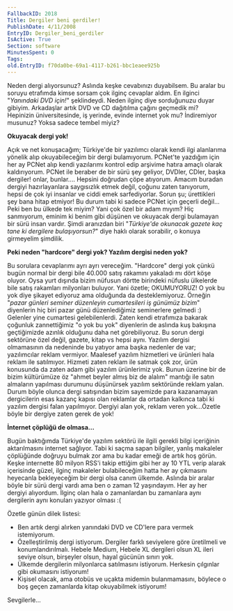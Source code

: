 ```yaml
---
FallbackID: 2018
Title: Dergiler beni gerdiler!
PublishDate: 4/11/2008
EntryID: Dergiler_beni_gerdiler
IsActive: True
Section: software
MinutesSpent: 0
Tags: 
old.EntryID: f70da0be-69a1-4117-b261-bbc1eaee925b
---
```

Neden dergi alıyorsunuz? Aslında keşke cevabınızı duyabilsem. Bu aralar
bu soruyu etrafımda kimse sorsam çok ilginç cevaplar aldım. En ilginci
"*Yanındaki DVD için!*" şeklindeydi. Neden ilginç diye sorduğunuzu duyar
gibiyim. Arkadaşlar artık DVD ve CD dağıtılma çağını geçmedik mi?
Hepinizin üniversitesinde, iş yerinde, evinde internet yok mu?
İndiremiyor musunuz? Yoksa sadece tembel miyiz?

**Okuyacak dergi yok!**

Açık ve net konuşacağım; Türkiye'de bir yazılımcı olarak kendi ilgi
alanlarıma yönelik alıp okuyabileceğim bir dergi bulamıyorum. PCNet'te
yazdığım için her ay PCNet alıp kendi yazılarımı kontrol edip arşivime
hatıra amaçlı olarak kaldırıyorum. PCNet ile beraber de bir sürü şey
geliyor, DVDler, CDler, başka dergiler! onlar, bunlar.... Hepsini
doğrudan çöpe atıyorum. Amacım buradan dergiyi hazırlayanlara
saygısızlık etmek değil, çoğunu zaten tanıyorum, hepsi de çok iyi
insanlar ve ciddi emek sarfediyorlar. Sorun şu; ürettikleri şey bana
hitap etmiyor! Bu durum tabi ki sadece PCNet için geçerli değil... Peki
ben bu ülkede tek miyim? Yani çok özel bir adam mıyım? Hiç sanmıyorum,
eminim ki benim gibi düşünen ve okuyacak dergi bulamayan bir sürü insan
vardır. Şimdi aranızdan biri "*Türkiye'de okunacak gazete kaç tane ki
dergilere bulaşıyorsun?*" diye haklı olarak sorabilir, o konuya
girmeyelim şimdilik.

**Peki neden "hardcore" dergi yok? Yazılım dergisi neden yok?**

Bu sorulara cevaplarımı ayrı ayrı vereceğim. "Hardcore" dergi yok çünkü
bugün normal bir dergi bile 40.000 satış rakamını yakaladı mı dört köşe
oluyor. Oysa yurt dışında bizim nüfusun dörtte birindeki nüfuslu
ülkelerde bile satış rakamları milyonları buluyor. Yani özetle;
OKUMUYORUZ! O yok bu yok diye şikayet ediyoruz ama olduğunda da
desteklemiyoruz. Örneğin "*pazar günleri seminer düzenleyin
cumartesileri iş günümüz bizim*" diyenlerin hiç biri pazar günü
düzenlediğimiz seminerlere gelmedi :) Gelenler yine cumartesi
gelebilenlerdi. Zaten kendi etrafımıza bakarak çoğunluk zannettiğimiz "o
yok bu yok" diyenlerin de aslında kuş bakışına geçtiğimizde azınlık
olduğunu daha net görebiliyoruz. Bu sorun dergi sektörüne özel değil,
gazete, kitap vs hepsi aynı. Yazılım dergisi olmamasının da nedeninde bu
yatıyor ama başka nedenler de var; yazılımcılar reklam vermiyor.
Maalesef yazılım hizmetleri ve ürünleri hala reklam ile satılmıyor.
Hizmeti zaten reklam ile satmak çok zor, ürün konusunda da zaten adam
gibi yazılım ürünlerimiz yok. Bunun üzerine bir de bizim kültürümüze öz
"ahmet beyler almış biz de alalım" mantığı ile satın almaların yapılması
durumunu düşünürsek yazılım sektöründe reklam yalan. Durum böyle olunca
dergi satışından bizim sayemizde para kazanamayan dergicilerin esas
kazanç kapısı olan reklamlar da ortadan kalkınca tabi ki yazılım dergisi
falan yapılmıyor. Dergiyi alan yok, reklam veren yok...Özetle böyle bir
dergiye zaten gerek de yok!

**İnternet çöplüğü de olmasa...**

Bugün baktığımda Türkiye'de yazılım sektörü ile ilgili gerekli bilgi
içeriğinin aktarılmasını internet sağlıyor. Tabi ki saçma sapan
bilgiler, yanlış makaleler çöplüğünde doğruyu bulmak zor ama bu kadar
emeği de artık hoş görün. Keşke internette 80 milyon RSS'i takip ettiğim
gibi her ay 10 YTL verip alarak içerisinde güzel, ilginç makaleler
bulabileceğim hatta her ay çıkmasını heyecanla bekleyeceğim bir dergi
olsa canım ülkemde. Aslında bir aralar böyle bir sürü dergi vardı ama
ben o zaman 12 yaşındayım. Her ay her dergiyi alıyordum. İlginç olan
hala o zamanlardan bu zamanlara aynı dergilerin aynı konuları yazıyor
olması :(

Özetle günün dilek listesi:

-   Ben artık dergi alırken yanındaki DVD ve CD'lere para vermek
    istemiyorum.
-   Özelleştirilmiş dergi istiyorum. Dergiler farklı seviyelere göre
    üretilmeli ve konumlandırılmalı. Hebele Medium, Hebele XL dergileri
    olsun XL ileri seviye olsun, birşeyler olsun, hayal gücünün sınırı
    yok.
-   Ülkemde dergilerin milyonlarca satılmasını istiyorum. Herkesin
    çılgınlar gibi okumasını istiyorum!
-   Kişisel olacak, ama otobüs ve uçakta midemin bulanmamasını, böylece
    o boş geçen zamanlarda kitap okuyabilmek istiyorum!

Sevgilerle...


